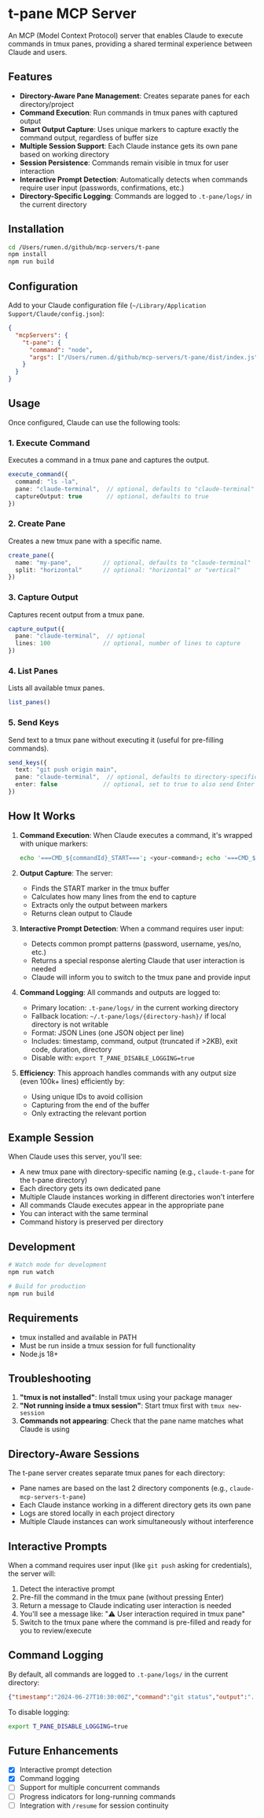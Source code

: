 # t-pane MCP Server

An MCP (Model Context Protocol) server that enables Claude to execute commands in tmux panes, providing a shared terminal experience between Claude and users.

## Features

- **Directory-Aware Pane Management**: Creates separate panes for each directory/project
- **Command Execution**: Run commands in tmux panes with captured output
- **Smart Output Capture**: Uses unique markers to capture exactly the command output, regardless of buffer size
- **Multiple Session Support**: Each Claude instance gets its own pane based on working directory
- **Session Persistence**: Commands remain visible in tmux for user interaction
- **Interactive Prompt Detection**: Automatically detects when commands require user input (passwords, confirmations, etc.)
- **Directory-Specific Logging**: Commands are logged to `.t-pane/logs/` in the current directory

## Installation

```bash
cd /Users/rumen.d/github/mcp-servers/t-pane
npm install
npm run build
```

## Configuration

Add to your Claude configuration file (`~/Library/Application Support/Claude/config.json`):

```json
{
  "mcpServers": {
    "t-pane": {
      "command": "node",
      "args": ["/Users/rumen.d/github/mcp-servers/t-pane/dist/index.js"]
    }
  }
}
```

## Usage

Once configured, Claude can use the following tools:

### 1. Execute Command
Executes a command in a tmux pane and captures the output.

```typescript
execute_command({
  command: "ls -la",
  pane: "claude-terminal",  // optional, defaults to "claude-terminal"
  captureOutput: true       // optional, defaults to true
})
```

### 2. Create Pane
Creates a new tmux pane with a specific name.

```typescript
create_pane({
  name: "my-pane",         // optional, defaults to "claude-terminal"
  split: "horizontal"      // optional: "horizontal" or "vertical"
})
```

### 3. Capture Output
Captures recent output from a tmux pane.

```typescript
capture_output({
  pane: "claude-terminal",  // optional
  lines: 100               // optional, number of lines to capture
})
```

### 4. List Panes
Lists all available tmux panes.

```typescript
list_panes()
```

### 5. Send Keys
Send text to a tmux pane without executing it (useful for pre-filling commands).

```typescript
send_keys({
  text: "git push origin main",
  pane: "claude-terminal",  // optional, defaults to directory-specific pane
  enter: false             // optional, set to true to also send Enter
})
```

## How It Works

1. **Command Execution**: When Claude executes a command, it's wrapped with unique markers:
   ```bash
   echo '===CMD_${commandId}_START==='; <your-command>; echo '===CMD_${commandId}_END==='
   ```

2. **Output Capture**: The server:
   - Finds the START marker in the tmux buffer
   - Calculates how many lines from the end to capture
   - Extracts only the output between markers
   - Returns clean output to Claude

3. **Interactive Prompt Detection**: When a command requires user input:
   - Detects common prompt patterns (password, username, yes/no, etc.)
   - Returns a special response alerting Claude that user interaction is needed
   - Claude will inform you to switch to the tmux pane and provide input

4. **Command Logging**: All commands and outputs are logged to:
   - Primary location: `.t-pane/logs/` in the current working directory
   - Fallback location: `~/.t-pane/logs/{directory-hash}/` if local directory is not writable
   - Format: JSON Lines (one JSON object per line)
   - Includes: timestamp, command, output (truncated if >2KB), exit code, duration, directory
   - Disable with: `export T_PANE_DISABLE_LOGGING=true`

5. **Efficiency**: This approach handles commands with any output size (even 100k+ lines) efficiently by:
   - Using unique IDs to avoid collision
   - Capturing from the end of the buffer
   - Only extracting the relevant portion

## Example Session

When Claude uses this server, you'll see:
- A new tmux pane with directory-specific naming (e.g., `claude-t-pane` for the t-pane directory)
- Each directory gets its own dedicated pane
- Multiple Claude instances working in different directories won't interfere
- All commands Claude executes appear in the appropriate pane
- You can interact with the same terminal
- Command history is preserved per directory

## Development

```bash
# Watch mode for development
npm run watch

# Build for production
npm run build
```

## Requirements

- tmux installed and available in PATH
- Must be run inside a tmux session for full functionality
- Node.js 18+

## Troubleshooting

1. **"tmux is not installed"**: Install tmux using your package manager
2. **"Not running inside a tmux session"**: Start tmux first with `tmux new-session`
3. **Commands not appearing**: Check that the pane name matches what Claude is using

## Directory-Aware Sessions

The t-pane server creates separate tmux panes for each directory:
- Pane names are based on the last 2 directory components (e.g., `claude-mcp-servers-t-pane`)
- Each Claude instance working in a different directory gets its own pane
- Logs are stored locally in each project directory
- Multiple Claude instances can work simultaneously without interference

## Interactive Prompts

When a command requires user input (like `git push` asking for credentials), the server will:
1. Detect the interactive prompt
2. Pre-fill the command in the tmux pane (without pressing Enter)
3. Return a message to Claude indicating user interaction is needed
4. You'll see a message like: "⚠️ User interaction required in tmux pane"
5. Switch to the tmux pane where the command is pre-filled and ready for you to review/execute

## Command Logging

By default, all commands are logged to `.t-pane/logs/` in the current directory:

```json
{"timestamp":"2024-06-27T10:30:00Z","command":"git status","output":"...","exitCode":0,"duration":150,"directory":"/path/to/project"}
```

To disable logging:
```bash
export T_PANE_DISABLE_LOGGING=true
```

## Future Enhancements

- [x] Interactive prompt detection
- [x] Command logging
- [ ] Support for multiple concurrent commands
- [ ] Progress indicators for long-running commands
- [ ] Integration with `/resume` for session continuity